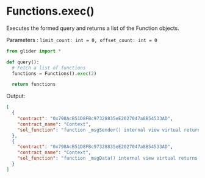 # Functions.exec()

Executes the formed query and returns a list of the Function objects.

Parameters : `limit_count: int = 0, offset_count: int = 0`

```python
from glider import *

def query():
  # Fetch a list of functions
  functions = Functions().exec(2)

  return functions
```



Output:

```json
[
  {
    "contract": "0x798AcB51D8FBc97328835eE2027047a8B54533AD",
    "contract_name": "Context",
    "sol_function": "function _msgSender() internal view virtual returns (address) {\n        return msg.sender;\n    }"
  },
  {
    "contract": "0x798AcB51D8FBc97328835eE2027047a8B54533AD",
    "contract_name": "Context",
    "sol_function": "function _msgData() internal view virtual returns (bytes calldata) {\n        return msg.data;\n    }"
  }
]
```
